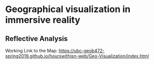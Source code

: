 
# Geographical visualization in immersive reality

## Reflective Analysis

Working Link to the Map: https://ubc-geob472-spring2019.github.io/hourswithjsn-web/Geo-Visualization/index.html
